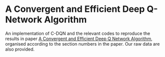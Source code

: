 # A Convergent and Efficient Deep Q-Network Algorithm
An implementation of C-DQN and the relevant codes to reproduce the results in paper [A Convergent and Efficient Deep Q Network Algorithm](), organised according to the section numbers in the paper. Our raw data are also provided.
